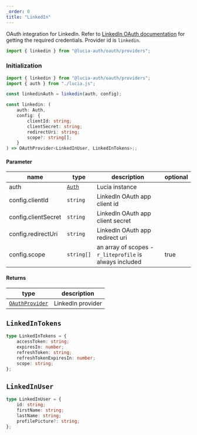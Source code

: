 ```yaml
---
_order: 0
title: "LinkedIn"
---
```


OAuth integration for LinkedIn. Refer to [LinkedIn OAuth documentation](https://learn.microsoft.com/en-us/linkedin/shared/authentication/authorization-code-flow?tabs=HTTPS1) for getting the required credentials. Provider id is `linkedin`.

```ts
import { linkedin } from "@lucia-auth/oauth/providers";
```

### Initialization

```ts
import { linkedin } from "@lucia-auth/oauth/providers";
import { auth } from "./lucia.js";

const linkedinAuth = linkedin(auth, config);
```

```ts
const linkedin: (
	auth: Auth,
	config: {
		clientId: string;
		clientSecret: string;
		redirectUri: string;
		scope?: string[];
	}
) => OAuthProvider<LinkedInUser, LinkedInTokens>;;
```

#### Parameter

| name                | type                          | description                                             | optional |
| ------------------- | ----------------------------- | ------------------------------------------------------- | -------- |
| auth                | [`Auth`](/reference/api/auth) | Lucia instance                                          |          |
| config.clientId     | `string`                      | LinkedIn OAuth app client id                            |          |
| config.clientSecret | `string`                      | LinkedIn OAuth app client secret                        |          |
| config.redirectUri  | `string`                      | LinkedIn OAuth app redirect uri                         |          |
| config.scope        | `string[]`                    | an array of scopes - `r_liteprofile` is always included | true     |

#### Returns

| type                                                           | description       |
| -------------------------------------------------------------- | ----------------- |
| [`OAuthProvider`](/oauth/reference/provider-api#oauthprovider) | LinkedIn provider |

## `LinkedInTokens`

```ts
type LinkedInTokens = {
	accessToken: string;
	expiresIn: number;
	refreshToken: string;
	refreshTokenExpiresIn: number;
	scope: string;
};
```

## `LinkedInUser`

```ts
type LinkedInUser = {
	id: string;
	firstName: string;
	lastName: string;
	profilePicture?: string;
};
```
